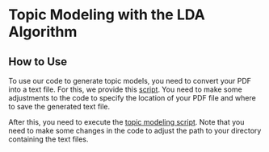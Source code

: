 # Topic Modeling with the LDA Algorithm
## How to Use
To use our code to generate topic models, you need to convert your PDF into a text file. For this, we provide this
<a href="https://github.com/Icar0S/Testing-big-data-Ten-years-of-Mining-Repositories/tree/main/topic%20modeling/pdf_to_txt_script.py">
script</a>. You need to make some adjustments to the code to specify the location of your PDF file and where to save
the generated text file.

After this, you need to execute the <a href="https://github.com/Icar0S/Testing-big-data-Ten-years-of-Mining-Repositories/tree/main/topic%20modeling/ldavis.py">
topic modeling script</a>. Note that you need to make some changes in the code to adjust the path to your directory containing the text files.